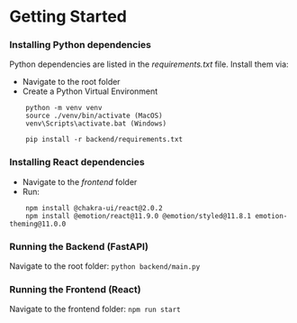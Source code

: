 # Getting Started

### Installing Python dependencies
Python dependencies are listed in the *requirements.txt* file. Install them via:

- Navigate to the root folder
- Create a Python Virtual Environment
```
    python -m venv venv
    source ./venv/bin/activate (MacOS)
    venv\Scripts\activate.bat (Windows)

    pip install -r backend/requirements.txt
```

### Installing React dependencies
- Navigate to the *frontend* folder
- Run:
```
    npm install @chakra-ui/react@2.0.2
    npm install @emotion/react@11.9.0 @emotion/styled@11.8.1 emotion-theming@11.0.0
```


### Running the Backend (FastAPI)
Navigate to the root folder: `python backend/main.py`

### Running the Frontend (React)
Navigate to the frontend folder: `npm run start`
